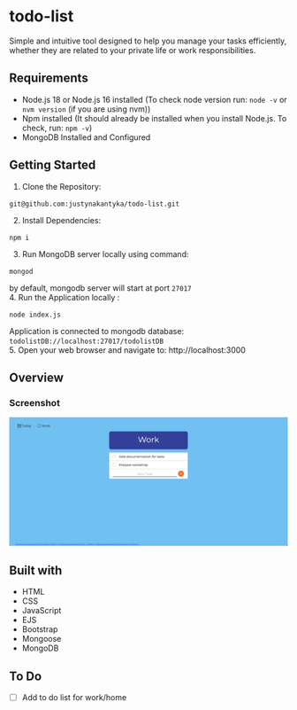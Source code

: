 # todo-list
Simple and intuitive tool designed to help you manage your tasks efficiently, whether they are related to your private life or work responsibilities.

## Requirements
- Node.js 18 or Node.js 16 installed (To check node version run: `node -v` or `nvm version` (if you are using nvm))
- Npm installed (It should already be installed when you install Node.js. To check, run: `npm -v`)
- MongoDB Installed and Configured

## Getting Started
1. Clone the Repository:
```
git@github.com:justynakantyka/todo-list.git
```
2. Install Dependencies:
```
npm i
```
3. Run MongoDB server locally using command:
```
mongod
```
by default, mongodb server will start at port `27017` \
4. Run the Application locally :
```
node index.js
```
Application is connected to mongodb database: `todolistDB://localhost:27017/todolistDB` \
5. Open your web browser and navigate to: http://localhost:3000

## Overview

### Screenshot
![](./screenshots/worklist.png)

## Built with
* HTML
* CSS
* JavaScript
* EJS
* Bootstrap
* Mongoose
* MongoDB

## To Do
- [ ] Add to do list for work/home
